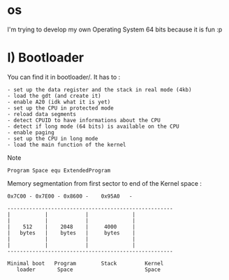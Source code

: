 # os
I'm trying to develop my own Operating System 64 bits because it is fun :p

# I) Bootloader

You can find it in bootloader/. It has to :

    - set up the data register and the stack in real mode (4kb)
    - load the gdt (and create it)
    - enable A20 (idk what it is yet)
    - set up the CPU in protected mode
    - reload data segments
    - detect CPUID to have informations about the CPU
    - detect if long mode (64 bits) is available on the CPU
    - enable paging
    - set up the CPU in long mode
    - load the main function of the kernel

Note

    Program Space equ ExtendedProgram

Memory segmentation from first sector to end of the Kernel space : 

    0x7C00 - 0x7E00 - 0x8600 -    0x95A0   - 

    -----------------------------------------------------
    |           |            |              |
    |           |            |              |
    |    512    |    2048    |     4000     |
    |   bytes   |    bytes   |     bytes    |
    |           |            |              |
    |           |            |              |
    -----------------------------------------------------

    Minimal boot   Program        Stack         Kernel
       loader       Space                       Space
